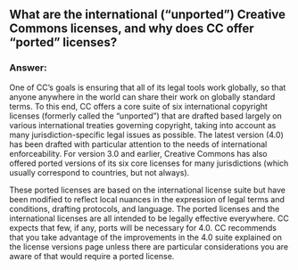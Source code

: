 ## What are the international (“unported”) Creative Commons licenses, and why does CC offer “ported” licenses?
### Answer:
One of CC’s goals is ensuring that all of its legal tools work globally, so that anyone anywhere in the world can share their work on globally standard terms. To this end, CC offers a core suite of six international copyright licenses (formerly called the “unported”) that are drafted based largely on various international treaties governing copyright, taking into account as many jurisdiction-specific legal issues as possible. The latest version (4.0) has been drafted with particular attention to the needs of international enforceability.
For version 3.0 and earlier, Creative Commons has also offered ported versions of its six core licenses for many jurisdictions (which usually correspond to countries, but not always).

These ported licenses are based on the international license suite but have been modified to reflect local nuances in the expression of legal terms and conditions, drafting protocols, and language. The ported licenses and the international licenses are all intended to be legally effective everywhere. CC expects that few, if any, ports will be necessary for 4.0.
CC recommends that you take advantage of the improvements in the 4.0 suite explained on the license versions page unless there are particular considerations you are aware of that would require a ported license.
